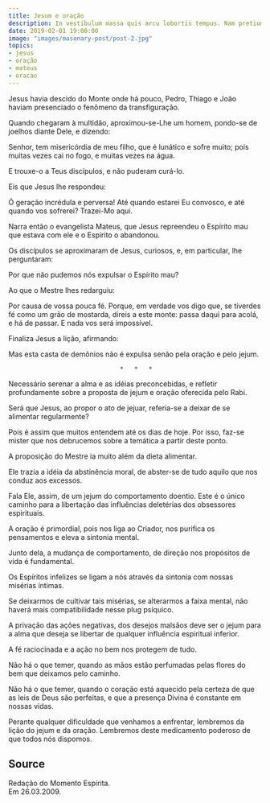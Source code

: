```yaml
---
title: Jesum e oração
description: In vestibulum massa quis arcu lobortis tempus. Nam pretium arcu in odio vulputate luctus.
date: 2019-02-01 19:00:00
image: "images/masonary-post/post-2.jpg"
topics: 
- jesus
- oração
- mateus
- oracao
---
```



Jesus havia descido do Monte onde há pouco, Pedro, Thiago e João haviam
presenciado o fenômeno da transfiguração.

Quando chegaram à multidão, aproximou-se-Lhe um homem, pondo-se de joelhos
diante Dele, e dizendo:

Senhor, tem misericórdia de meu filho, que é lunático e sofre muito; pois
muitas vezes cai no fogo, e muitas vezes na água.

E trouxe-o a Teus discípulos, e não puderam curá-lo.

Eis que Jesus lhe respondeu:

Ó geração incrédula e perversa! Até quando estarei Eu convosco, e até quando
vos sofrerei? Trazei-Mo aqui.

Narra então o evangelista Mateus, que Jesus repreendeu o Espírito mau que
estava com ele e o Espírito o abandonou.

Os discípulos se aproximaram de Jesus, curiosos, e, em particular, lhe
perguntaram:

Por que não pudemos nós expulsar o Espírito mau?

Ao que o Mestre lhes redarguiu:

Por causa de vossa pouca fé. Porque, em verdade vos digo que, se tiverdes fé
como um grão de mostarda, direis a este monte: passa daqui para acolá, e há de
passar. E nada vos será impossível.

Finaliza Jesus a lição, afirmando:

Mas esta casta de demônios não é expulsa senão pela oração e pelo jejum.

                                   *   *   *

Necessário serenar a alma e as idéias preconcebidas, e refletir profundamente
sobre a proposta de jejum e oração oferecida pelo Rabi.

Será que Jesus, ao propor o ato de jejuar, referia-se a deixar de se alimentar
regularmente?

Pois é assim que muitos entendem até os dias de hoje. Por isso, faz-se mister
que nos debrucemos sobre a temática a partir deste ponto.

A proposição do Mestre ia muito além da dieta alimentar.

Ele trazia a idéia da abstinência moral, de abster-se de tudo aquilo que nos
conduz aos excessos.

Fala Ele, assim, de um jejum do comportamento doentio. Este é o único caminho
para a libertação das influências deletérias dos obsessores espirituais.

A oração é primordial, pois nos liga ao Criador, nos purifica os pensamentos e
eleva a sintonia mental.

Junto dela, a mudança de comportamento, de direção nos propósitos de vida é
fundamental.

Os Espíritos infelizes se ligam a nós através da sintonia com nossas misérias
íntimas.

Se deixarmos de cultivar tais misérias, se alterarmos a faixa mental, não
haverá mais compatibilidade nesse plug psíquico.

A privação das ações negativas, dos desejos malsãos deve ser o jejum para a
alma que deseja se libertar de qualquer influência espiritual inferior.

A fé raciocinada e a ação no bem nos protegem de tudo.

Não há o que temer, quando as mãos estão perfumadas pelas flores do bem que
deixamos pelo caminho.

Não há o que temer, quando o coração está aquecido pela certeza de que as leis
de Deus são perfeitas, e que a presença Divina é constante em nossas vidas.

Perante qualquer dificuldade que venhamos a enfrentar, lembremos da lição do
jejum e da oração. Lembremos deste medicamento poderoso de que todos nós
dispomos.

## Source
Redação do Momento Espírita.  
Em 26.03.2009.
